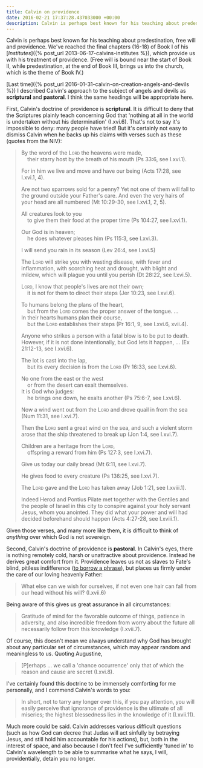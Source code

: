 ```yaml
---
title: Calvin on providence
date: 2016-02-21 17:37:28.437033000 +00:00
description: Calvin is perhaps best known for his teaching about predestination, free will and providence. His approach to providence is both scriptural and pastoral.
---
```

Calvin is perhaps best known for his teaching about predestination, free will and providence. We've reached the final chapters (16-18) of Book I of his [_Institutes_]({% post_url 2013-06-17-calvins-institutes %}), which provide us with his treatment of providence. (Free will is bound near the start of Book II, while predestination, at the end of Book III, brings us into the church, which is the theme of Book IV.)

[Last time]({% post_url 2016-01-31-calvin-on-creation-angels-and-devils %}) I described Calvin's approach to the subject of angels and devils as **scriptural** and **pastoral**. I think the same headings will be appropriate here.

First, Calvin's doctrine of providence is **scriptural**. It is difficult to deny that the Scriptures plainly teach concerning God that 'nothing at all in the world is undertaken without his determination' (I.xvi.6). That's not to say it's impossible to deny: many people have tried! But it's certainly not easy to dismiss Calvin when he backs up his claims with verses such as these (quotes from the NIV):

> By the word of the L<span style="font-variant:small-caps">ord</span> the heavens were made,<br />
> &nbsp;&nbsp;&nbsp;&nbsp;their starry host by the breath of his mouth (Ps 33:6, see I.xvi.1).
>
> For in him we live and move and have our being (Acts 17:28, see I.xvi.1, 4).
>
> Are not two sparrows sold for a penny? Yet not one of them will fall to the ground outside your Father's care. And even the very hairs of your head are all numbered (Mt 10:29-30, see I.xvi.1, 2, 5).
>
> All creatures look to you<br />
> &nbsp;&nbsp;&nbsp;&nbsp;to give them their food at the proper time (Ps 104:27, see I.xvi.1).
>
> Our God is in heaven;<br />
> &nbsp;&nbsp;&nbsp;&nbsp;he does whatever pleases him (Ps 115:3, see I.xvi.3).
>
> I will send you rain in its season (Lev 26:4, see I.xvi.5)
>
> The L<span style="font-variant:small-caps">ord</span> will strike you with wasting disease, with fever and inflammation, with scorching heat and drought, with blight and mildew, which will plague you until you perish (Dt 28:22, see I.xvi.5).
>
> L<span style="font-variant:small-caps">ord</span>, I know that people's lives are not their own;<br />
> &nbsp;&nbsp;&nbsp;&nbsp;it is not for them to direct their steps (Jer 10:23, see I.xvi.6).
>
> To humans belong the plans of the heart,<br />
> &nbsp;&nbsp;&nbsp;&nbsp;but from the L<span style="font-variant:small-caps">ord</span> comes the proper answer of the tongue. ...<br />
> In their hearts humans plan their course,<br />
> &nbsp;&nbsp;&nbsp;&nbsp;but the L<span style="font-variant:small-caps">ord</span> establishes their steps (Pr 16:1, 9, see I.xvi.6, xvii.4).
>
> Anyone who strikes a person with a fatal blow is to be put to death. However, if it is not done intentionally, but God lets it happen, ... (Ex 21:12-13, see I.xvi.6).
>
> The lot is cast into the lap,<br />
> &nbsp;&nbsp;&nbsp;&nbsp;but its every decision is from the L<span style="font-variant:small-caps">ord</span> (Pr 16:33, see I.xvi.6).
>
> No one from the east or the west<br />
> &nbsp;&nbsp;&nbsp;&nbsp;or from the desert can exalt themselves.<br />
> It is God who judges:<br />
> &nbsp;&nbsp;&nbsp;&nbsp;he brings one down, he exalts another (Ps 75:6-7, see I.xvi.6).
>
> Now a wind went out from the L<span style="font-variant:small-caps">ord</span> and drove quail in from the sea (Num 11:31, see I.xvi.7).
>
> Then the L<span style="font-variant:small-caps">ord</span> sent a great wind on the sea, and such a violent storm arose that the ship threatened to break up (Jon 1:4, see I.xvi.7).
>
> Children are a heritage from the L<span style="font-variant:small-caps">ord</span>,<br />
> &nbsp;&nbsp;&nbsp;&nbsp;offspring a reward from him (Ps 127:3, see I.xvi.7).
>
> Give us today our daily bread (Mt 6:11, see I.xvi.7).
>
> He gives food to every creature (Ps 136:25, see I.xvi.7).
>
> The L<span style="font-variant:small-caps">ord</span> gave and the L<span style="font-variant:small-caps">ord</span> has taken away (Job 1:21, see I.xviii.1).
>
> Indeed Herod and Pontius Pilate met together with the Gentiles and the people of Israel in this city to conspire against your holy servant Jesus, whom you anointed. They did what your power and will had decided beforehand should happen (Acts 4:27-28, see I.xviii.1).

Given those verses, and many more like them, it is difficult to think of _anything_ over which God is not sovereign.

Second, Calvin's doctrine of providence is **pastoral**. In Calvin's eyes, there is nothing remotely cold, harsh or unattractive about providence. Instead he derives great comfort from it. Providence leaves us not as slaves to Fate's blind, pitiless indifference ([to borrow a phrase](https://books.google.co.uk/books?id=l3PhAgAAQBAJ&q=%22blind%2C%20pitiless%20indifference%22)), but places us firmly under the care of our loving heavenly Father:

> What else can we wish for ourselves, if not even one hair can fall from our head without his will? (I.xvii.6)

Being aware of this gives us great assurance in all circumstances:

> Gratitude of mind for the favorable outcome of things, patience in adversity, and also incredible freedom from worry about the future all necessarily follow from this knowledge (I.xvii.7).

Of course, this doesn't mean we always understand why God has brought about any particular set of circumstances, which may appear random and meaningless to us. Quoting Augustine,

> [P]erhaps ... we call a 'chance occurrence' only that of which the reason and cause are secret (I.xvi.8).

I've certainly found this doctrine to be immensely comforting for me personally, and I commend Calvin's words to you:

> In short, not to tarry any longer over this, if you pay attention, you will easily perceive that ignorance of providence is the ultimate of all miseries; the highest blessedness lies in the knowledge of it (I.xvii.11).

Much more could be said. Calvin addresses various difficult questions (such as how God can decree that Judas will act sinfully by betraying Jesus, and still hold him accountable for his actions), but, both in the interest of space, and also because I don't feel I've sufficiently 'tuned in' to Calvin's wavelength to be able to summarise what he says, I will, providentially, detain you no longer.
